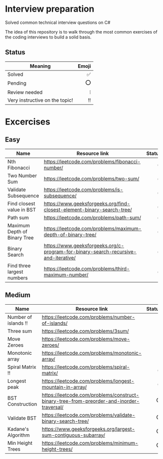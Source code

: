# Interview preparation

Solved common technical interview questions on C#

The idea of this repository is to walk through the most common exercises of the coding interviews to build a solid basis.

## Status

| Meaning | Emoji |
| --------- |  -----:|
| Solved | :white_check_mark: |  
| Pending | :o: |
| Review needed | :grey_exclamation: | 
| Very instructive on the topic! | :bangbang: |  

# Excercises 

## Easy
| Name      | Resource link | Status |
| --------- | ----- | -----:|
|Nth Fibonacci | https://leetcode.com/problems/fibonacci-number/ | :white_check_mark: |
|Two Number Sum | https://leetcode.com/problems/two-sum/ | :white_check_mark: |
|Validate Subsequence | https://leetcode.com/problems/is-subsequence/ | :white_check_mark: |
|Find closest value in BST | https://www.geeksforgeeks.org/find-closest-element-binary-search-tree/ | :white_check_mark: |
|Path sum | https://leetcode.com/problems/path-sum/ | :white_check_mark: |
|Maximum Depth of Binary Tree | https://leetcode.com/problems/maximum-depth-of-binary-tree/ | :white_check_mark: |
|Binary Search | https://www.geeksforgeeks.org/c-program-for-binary-search-recursive-and-iterative/ | :white_check_mark: |
|Find three largest numbers | https://leetcode.com/problems/third-maximum-number/ | :white_check_mark: |

## Medium

| Name      | Resource link | Status |
| --------- | ----- | -----:|
| Number of islands :bangbang: | https://leetcode.com/problems/number-of-islands/ | :grey_exclamation: |
| Three sum| https://leetcode.com/problems/3sum/ | :grey_exclamation: |
| Move Zeroes | https://leetcode.com/problems/move-zeroes/ | :grey_exclamation: |
| Monotonic array | https://leetcode.com/problems/monotonic-array/ | :grey_exclamation: |
| Spiral Matrix :bangbang: | https://leetcode.com/problems/spiral-matrix/ | :white_check_mark: |
| Longest peak | https://leetcode.com/problems/longest-mountain-in-array/ | :white_check_mark: |
| BST Construction | https://leetcode.com/problems/construct-binary-tree-from-preorder-and-inorder-traversal/ | :o: |
| Validate BST | https://leetcode.com/problems/validate-binary-search-tree/ | :o: |
| Kadane's Algorithm | https://www.geeksforgeeks.org/largest-sum-contiguous-subarray/ | :o: |
| Min Height Trees | https://leetcode.com/problems/minimum-height-trees/ | :o: |
